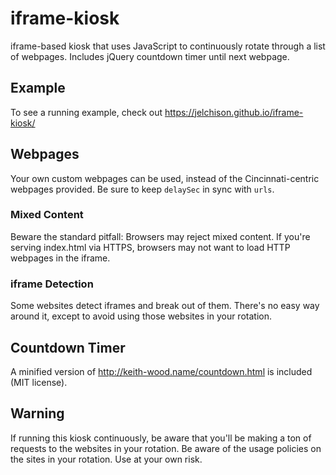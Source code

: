 # iframe-kiosk
iframe-based kiosk that uses JavaScript to continuously rotate through a list of webpages.  Includes jQuery countdown timer until next webpage.

## Example
To see a running example, check out https://jelchison.github.io/iframe-kiosk/

## Webpages
Your own custom webpages can be used, instead of the Cincinnati-centric webpages provided.  Be sure to keep `delaySec` in sync with `urls`.

### Mixed Content
Beware the standard pitfall:  Browsers may reject mixed content.  If you're serving index.html via HTTPS, browsers may not want to load HTTP webpages in the iframe.

### iframe Detection
Some websites detect iframes and break out of them.  There's no easy way around it, except to avoid using those websites in your rotation.

## Countdown Timer
A minified version of http://keith-wood.name/countdown.html is included (MIT license).

## Warning
If running this kiosk continuously, be aware that you'll be making a ton of requests to the websites in your rotation.  Be aware of the usage policies on the sites in your rotation.  Use at your own risk.

